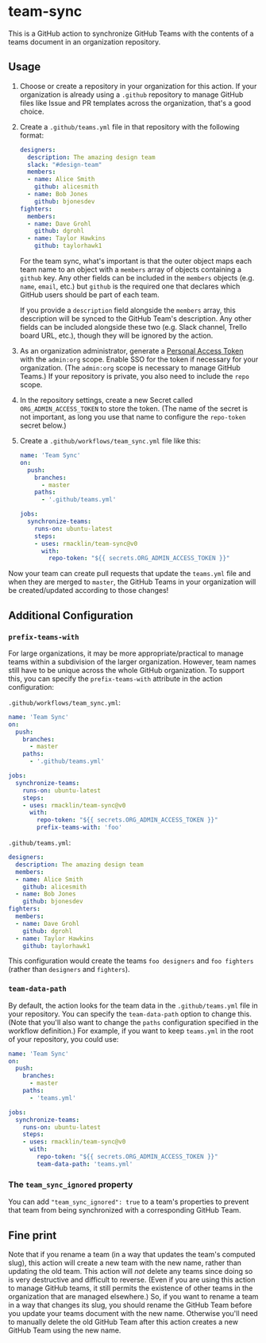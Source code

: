# team-sync

This is a GitHub action to synchronize GitHub Teams with the contents of a teams
document in an organization repository.

## Usage

1. Choose or create a repository in your organization for this action. If your
   organization is already using a `.github` repository to manage GitHub files
   like Issue and PR templates across the organization, that's a good choice.

2. Create a `.github/teams.yml` file in that repository with the following
   format:
   ```yml
   designers:
     description: The amazing design team
     slack: "#design-team"
     members:
     - name: Alice Smith
       github: alicesmith
     - name: Bob Jones
       github: bjonesdev
   fighters:
     members:
     - name: Dave Grohl
       github: dgrohl
     - name: Taylor Hawkins
       github: taylorhawk1
   ```
   For the team sync, what's important is that the outer object maps each team
   name to an object with a `members` array of objects containing a `github`
   key. Any other fields can be included in the `members` objects (e.g. `name`,
   `email`, etc.) but `github` is the required one that declares which GitHub
   users should be part of each team.

   If you provide a `description` field alongside the `members` array, this
   description will be synced to the GitHub Team's description. Any other fields
   can be included alongside these two (e.g. Slack channel, Trello board URL,
   etc.), though they will be ignored by the action.

3. As an organization administrator, generate a [Personal Access Token] with the
   `admin:org` scope. Enable SSO for the token if necessary for your
   organization. (The `admin:org` scope is necessary to manage GitHub Teams.) If
   your repository is private, you also need to include the `repo` scope.

   [Personal Access Token]: https://github.com/settings/tokens

4. In the repository settings, create a new Secret called
   `ORG_ADMIN_ACCESS_TOKEN` to store the token. (The name of the secret is not
   important, as long you use that name to configure the `repo-token` secret
   below.)

5. Create a `.github/workflows/team_sync.yml` file like this:
   ```yml
   name: 'Team Sync'
   on:
     push:
       branches:
         - master
       paths:
         - '.github/teams.yml'

   jobs:
     synchronize-teams:
       runs-on: ubuntu-latest
       steps:
       - uses: rmacklin/team-sync@v0
         with:
           repo-token: "${{ secrets.ORG_ADMIN_ACCESS_TOKEN }}"
   ```

Now your team can create pull requests that update the `teams.yml` file and when
they are merged to `master`, the GitHub Teams in your organization will be
created/updated according to those changes!

## Additional Configuration

### `prefix-teams-with`

For large organizations, it may be more appropriate/practical to manage teams
within a subdivision of the larger organization. However, team names still have
to be unique across the whole GitHub organization. To support this, you can
specify the `prefix-teams-with` attribute in the action configuration:

`.github/workflows/team_sync.yml`:
```yml
name: 'Team Sync'
on:
  push:
    branches:
      - master
    paths:
      - '.github/teams.yml'

jobs:
  synchronize-teams:
    runs-on: ubuntu-latest
    steps:
    - uses: rmacklin/team-sync@v0
      with:
        repo-token: "${{ secrets.ORG_ADMIN_ACCESS_TOKEN }}"
        prefix-teams-with: 'foo'
```

`.github/teams.yml`:
```yml
designers:
  description: The amazing design team
  members:
  - name: Alice Smith
    github: alicesmith
  - name: Bob Jones
    github: bjonesdev
fighters:
  members:
  - name: Dave Grohl
    github: dgrohl
  - name: Taylor Hawkins
    github: taylorhawk1
```
This configuration would create the teams `foo designers` and `foo fighters`
(rather than `designers` and `fighters`).

### `team-data-path`

By default, the action looks for the team data in the `.github/teams.yml` file
in your repository. You can specify the `team-data-path` option to change this.
(Note that you'll also want to change the `paths` configuration specified in the
workflow definition.) For example, if you want to keep `teams.yml` in the root
of your repository, you could use:
```yml
name: 'Team Sync'
on:
  push:
    branches:
      - master
    paths:
      - 'teams.yml'

jobs:
  synchronize-teams:
    runs-on: ubuntu-latest
    steps:
    - uses: rmacklin/team-sync@v0
      with:
        repo-token: "${{ secrets.ORG_ADMIN_ACCESS_TOKEN }}"
        team-data-path: 'teams.yml'
```

### The `team_sync_ignored` property

You can add `"team_sync_ignored": true` to a team's properties to prevent that
team from being synchronized with a corresponding GitHub Team.

## Fine print

Note that if you rename a team (in a way that updates the team's computed slug),
this action will create a new team with the new name, rather than updating the
old team. This action will *not* delete any teams since doing so is very
destructive and difficult to reverse. (Even if you are using this action to
manage GitHub teams, it still permits the existence of other teams in the
organization that are managed elsewhere.) So, if you want to rename a team in a
way that changes its slug, you should rename the GitHub Team before you update
your teams document with the new name. Otherwise you'll need to manually delete
the old GitHub Team after this action creates a new GitHub Team using the new
name.
